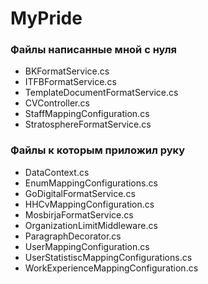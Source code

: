 # MyPride

### Файлы написанные мной с нуля
- BKFormatService.cs
- ITFBFormatService.cs
- TemplateDocumentFormatService.cs
- CVController.cs
- StaffMappingConfiguration.cs
- StratosphereFormatService.cs
  
### Файлы к которым приложил руку
- DataContext.cs
- EnumMappingConfigurations.cs
- GoDigitalFormatService.cs
- HHCvMappingConfiguration.cs
- MosbirjaFormatService.cs
- OrganizationLimitMiddleware.cs
- ParagraphDecorator.cs
- UserMappingConfiguration.cs
- UserStatistiscMappingConfigurations.cs
- WorkExperienceMappingConfiguration.cs

